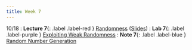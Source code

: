 ```yaml
---
title: Week 7
---
```


10/18
: **Lecture 7**{: .label .label-red } [Randomness](https://drive.google.com/file/d/1HBJttt06jLcckj5NEYwy7-L2WcfgMsw4/view?usp=sharing) ([Slides](https://docs.google.com/presentation/d/1ARC2LPEsxgqW2SVtVp2ALsjx7U4P1BHZavu8G_tWWGI/edit?usp=sharing))
: **Lab 7**{: .label .label-purple } [Exploiting Weak Randomness](https://datahub.berkeley.edu/hub/user-redirect/git-pull?repo=https%3A%2F%2Fgithub.com%2FCodebreakingAtCal%2FCodebreakingLabs&urlpath=tree%2FCodebreakingLabs%2FLab7%2Flab07.ipynb&branch=master)
: **Note 7**{: .label .label-blue } [Random Number Generation](https://codebreakingatcal.org/assets/notes/note7.pdf)
